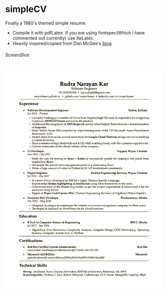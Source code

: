 # simpleCV
Finally a 1980's themed simple resume.

- Compile it with pdfLatex. If you are using fontspec(Which I have commented out currently) use XeLatex.
- Heavily inspired/copied from Dan McGee's [blog](https://www.toofishes.net/blog/why-i-do-my-resume-latex/)

###### ScreenShot

<kbd>
  <img src="resume.png">  
</kbd>
